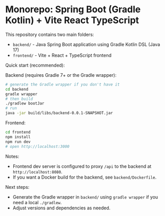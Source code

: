 # Monorepo: Spring Boot (Gradle Kotlin) + Vite React TypeScript

This repository contains two main folders:

- `backend/` - Java Spring Boot application using Gradle Kotlin DSL (Java 17)
- `frontend/` - Vite + React + TypeScript frontend

Quick start (recommended):

Backend (requires Gradle 7+ or the Gradle wrapper):

```bash
# generate the Gradle wrapper if you don't have it
cd backend
gradle wrapper
# then build
./gradlew bootJar
# run
java -jar build/libs/backend-0.0.1-SNAPSHOT.jar
```

Frontend:

```bash
cd frontend
npm install
npm run dev
# open http://localhost:3000
```

Notes:
- Frontend dev server is configured to proxy `/api` to the backend at `http://localhost:8080`.
- If you want a Docker build for the backend, see `backend/Dockerfile`.

Next steps:
- Generate the Gradle wrapper in `backend/` using `gradle wrapper` if you need a local `./gradlew`.
- Adjust versions and dependencies as needed.
